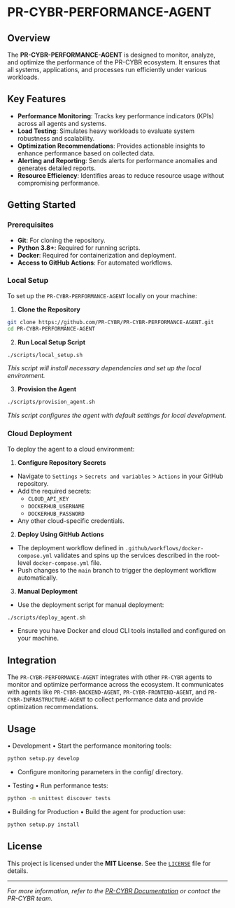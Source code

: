<!--
Updaates that need to be made:
1. 
-->

# PR-CYBR-PERFORMANCE-AGENT

## Overview

The **PR-CYBR-PERFORMANCE-AGENT** is designed to monitor, analyze, and optimize the performance of the PR-CYBR ecosystem. It ensures that all systems, applications, and processes run efficiently under various workloads.

## Key Features

- **Performance Monitoring**: Tracks key performance indicators (KPIs) across all agents and systems.
- **Load Testing**: Simulates heavy workloads to evaluate system robustness and scalability.
- **Optimization Recommendations**: Provides actionable insights to enhance performance based on collected data.
- **Alerting and Reporting**: Sends alerts for performance anomalies and generates detailed reports.
- **Resource Efficiency**: Identifies areas to reduce resource usage without compromising performance.

## Getting Started

### Prerequisites

- **Git**: For cloning the repository.
- **Python 3.8+**: Required for running scripts.
- **Docker**: Required for containerization and deployment.
- **Access to GitHub Actions**: For automated workflows.

### Local Setup

To set up the `PR-CYBR-PERFORMANCE-AGENT` locally on your machine:

1. **Clone the Repository**

```bash
git clone https://github.com/PR-CYBR/PR-CYBR-PERFORMANCE-AGENT.git
cd PR-CYBR-PERFORMANCE-AGENT
```

2. **Run Local Setup Script**

```bash
./scripts/local_setup.sh
```
_This script will install necessary dependencies and set up the local environment._

3. **Provision the Agent**

```bash
./scripts/provision_agent.sh
```
_This script configures the agent with default settings for local development._

### Cloud Deployment

To deploy the agent to a cloud environment:

1. **Configure Repository Secrets**

- Navigate to `Settings` > `Secrets and variables` > `Actions` in your GitHub repository.
- Add the required secrets:
   - `CLOUD_API_KEY`
   - `DOCKERHUB_USERNAME`
   - `DOCKERHUB_PASSWORD`
- Any other cloud-specific credentials.

2. **Deploy Using GitHub Actions**

- The deployment workflow defined in `.github/workflows/docker-compose.yml` validates and spins up the services described in the root-level `docker-compose.yml` file.
- Push changes to the `main` branch to trigger the deployment workflow automatically.

3. **Manual Deployment**

- Use the deployment script for manual deployment:

```bash
./scripts/deploy_agent.sh
```

- Ensure you have Docker and cloud CLI tools installed and configured on your machine.

## Integration

The `PR-CYBR-PERFORMANCE-AGENT` integrates with other `PR-CYBR` agents to monitor and optimize performance across the ecosystem. It communicates with agents like `PR-CYBR-BACKEND-AGENT`, `PR-CYBR-FRONTEND-AGENT`, and `PR-CYBR-INFRASTRUCTURE-AGENT` to collect performance data and provide optimization recommendations.

## Usage

•	Development
•	Start the performance monitoring tools:

```bash
python setup.py develop
```

- Configure monitoring parameters in the config/ directory.

•	Testing
•	Run performance tests:

```bash
python -m unittest discover tests
```

•	Building for Production
•	Build the agent for production use:

```bash
python setup.py install
```

## License

This project is licensed under the **MIT License**. See the [`LICENSE`](LICENSE) file for details.

---

_For more information, refer to the [PR-CYBR Documentation](https://github.com/PR-CYBR/PR-CYBR-PERFORMANCE-AGENTWiki) or contact the PR-CYBR team._
